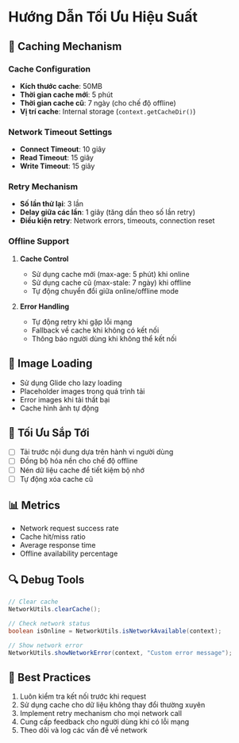# Hướng Dẫn Tối Ưu Hiệu Suất

## 📱 Caching Mechanism

### Cache Configuration
- **Kích thước cache**: 50MB
- **Thời gian cache mới**: 5 phút
- **Thời gian cache cũ**: 7 ngày (cho chế độ offline)
- **Vị trí cache**: Internal storage (`context.getCacheDir()`)

### Network Timeout Settings
- **Connect Timeout**: 10 giây
- **Read Timeout**: 15 giây
- **Write Timeout**: 15 giây

### Retry Mechanism
- **Số lần thử lại**: 3 lần
- **Delay giữa các lần**: 1 giây (tăng dần theo số lần retry)
- **Điều kiện retry**: Network errors, timeouts, connection reset

### Offline Support
1. **Cache Control**
   - Sử dụng cache mới (max-age: 5 phút) khi online
   - Sử dụng cache cũ (max-stale: 7 ngày) khi offline
   - Tự động chuyển đổi giữa online/offline mode

2. **Error Handling**
   - Tự động retry khi gặp lỗi mạng
   - Fallback về cache khi không có kết nối
   - Thông báo người dùng khi không thể kết nối

## 🔄 Image Loading
- Sử dụng Glide cho lazy loading
- Placeholder images trong quá trình tải
- Error images khi tải thất bại
- Cache hình ảnh tự động

## 🎯 Tối Ưu Sắp Tới
- [ ] Tải trước nội dung dựa trên hành vi người dùng
- [ ] Đồng bộ hóa nền cho chế độ offline
- [ ] Nén dữ liệu cache để tiết kiệm bộ nhớ
- [ ] Tự động xóa cache cũ

## 📊 Metrics
- Network request success rate
- Cache hit/miss ratio
- Average response time
- Offline availability percentage

## 🔍 Debug Tools
```java
// Clear cache
NetworkUtils.clearCache();

// Check network status
boolean isOnline = NetworkUtils.isNetworkAvailable(context);

// Show network error
NetworkUtils.showNetworkError(context, "Custom error message");
```

## 🚀 Best Practices
1. Luôn kiểm tra kết nối trước khi request
2. Sử dụng cache cho dữ liệu không thay đổi thường xuyên
3. Implement retry mechanism cho mọi network call
4. Cung cấp feedback cho người dùng khi có lỗi mạng
5. Theo dõi và log các vấn đề về network 